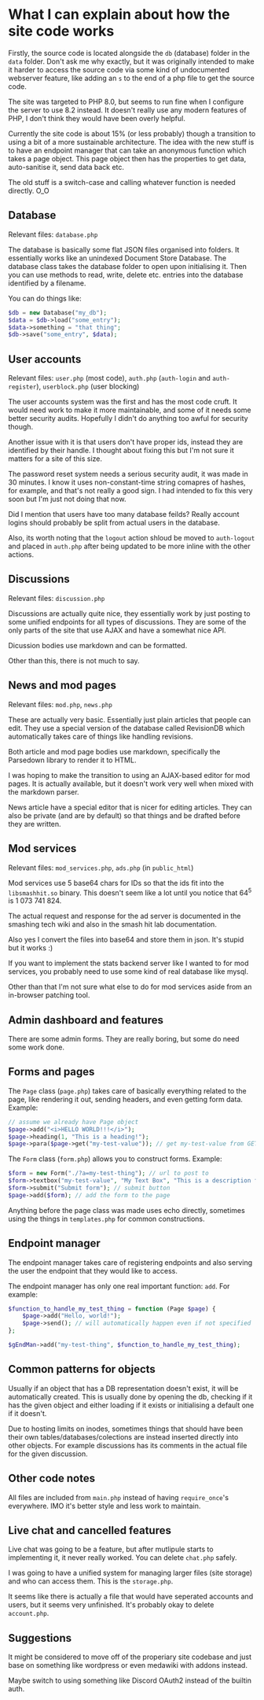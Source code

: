 # What I can explain about how the site code works

Firstly, the source code is located alongside the `db` (database) folder in the `data` folder. Don't ask me why exactly, but it was originally intended to make it harder to access the source code via some kind of undocumented webserver feature, like adding an `s` to the end of a php file to get the source code.

The site was targeted to PHP 8.0, but seems to run fine when I configure the server to use 8.2 instead. It doesn't really use any modern features of PHP, I don't think they would have been overly helpful.

Currently the site code is about 15% (or less probably) though a transition to using a bit of a more sustainable architecture. The idea with the new stuff is to have an endpoint manager that can take an anonymous function which takes a page object. This page object then has the properties to get data, auto-sanitise it, send data back etc.

The old stuff is a switch-case and calling whatever function is needed directly. O_O

## Database

Relevant files: `database.php`

The database is basically some flat JSON files organised into folders. It essentially works like an unindexed Document Store Database. The database class takes the database folder to open upon initialising it. Then you can use methods to read, write, delete etc. entries into the database identified by a filename.

You can do things like:

```php
$db = new Database("my_db");
$data = $db->load("some_entry");
$data->something = "that thing";
$db->save("some_entry", $data);
```

## User accounts

Relevant files: `user.php` (most code), `auth.php` (`auth-login` and `auth-register`), `userblock.php` (user blocking)

The user accounts system was the first and has the most code cruft. It would need work to make it more maintainable, and some of it needs some better security audits. Hopefully I didn't do anything too awful for security though.

Another issue with it is that users don't have proper ids, instead they are identified by their handle. I thought about fixing this but I'm not sure it matters for a site of this size.

The password reset system needs a serious security audit, it was made in 30 minutes. I know it uses non-constant-time string comapres of hashes, for example, and that's not really a good sign. I had intended to fix this very soon but I'm just not doing that now.

Did I mention that users have too many database feilds? Really account logins should probably be split from actual users in the database.

Also, its worth noting that the `logout` action shloud be moved to `auth-logout` and placed in `auth.php` after being updated to be more inline with the other actions.

## Discussions

Relevant files: `discussion.php`

Discussions are actually quite nice, they essentially work by just posting to some unified endpoints for all types of discussions. They are some of the only parts of the site that use AJAX and have a somewhat nice API.

Dicussion bodies use markdown and can be formatted.

Other than this, there is not much to say.

## News and mod pages

Relevant files: `mod.php`, `news.php`

These are actually very basic. Essentially just plain articles that people can edit. They use a special version of the database called RevisionDB which automatically takes care of things like handling revisions.

Both article and mod page bodies use markdown, specifically the Parsedown library to render it to HTML.

I was hoping to make the transition to using an AJAX-based editor for mod pages. It is actually available, but it doesn't work very well when mixed with the markdown parser.

News article have a special editor that is nicer for editing articles. They can also be private (and are by default) so that things and be drafted before they are written.

## Mod services

Relevant files: `mod_services.php`, `ads.php` (in `public_html`)

Mod services use 5 base64 chars for IDs so that the ids fit into the `libsmashhit.so` binary. This doesn't seem like a lot until you notice that 64<sup>5</sup> is 1 073 741 824.

The actual request and response for the ad server is documented in the smashing tech wiki and also in the smash hit lab documentation.

Also yes I convert the files into base64 and store them in json. It's stupid but it works :)

If you want to implement the stats backend server like I wanted to for mod services, you probably need to use some kind of real database like mysql.

Other than that I'm not sure what else to do for mod services aside from an in-browser patching tool.

## Admin dashboard and features

There are some admin forms. They are really boring, but some do need some work done.

## Forms and pages

The `Page` class (`page.php`) takes care of basically everything related to the page, like rendering it out, sending headers, and even getting form data. Example:

```php
// assume we already have Page object
$page->add("<i>HELLO WORLD!!!</i>");
$page->heading(1, "This is a heading!");
$page->para($page->get("my-test-value")); // get my-test-value from GET/POST request
```

The `Form` class (`form.php`) allows you to construct forms. Example:

```php
$form = new Form("./?a=my-test-thing"); // url to post to
$form->textbox("my-test-value", "My Text Box", "This is a description for this textbox.", "default value");
$form->submit("Submit form"); // submit button
$page->add($form); // add the form to the page
```

Anything before the page class was made uses echo directly, sometimes using the things in `templates.php` for common constructions.

## Endpoint manager

The endpoint manager takes care of registering endpoints and also serving the user the endpoint that they would like to access.

The endpoint manager has only one real important function: `add`. For example:

```php
$function_to_handle_my_test_thing = function (Page $page) {
	$page->add("Hello, world!");
	$page->send(); // will automatically happen even if not specified
};

$gEndMan->add("my-test-thing", $function_to_handle_my_test_thing);
```

## Common patterns for objects

Usually if an object that has a DB representation doesn't exist, it will be automatically created. This is usually done by opening the db, checking if it has the given object and either loading if it exists or initialising a default one if it doesn't.

Due to hosting limits on inodes, sometimes things that should have been their own tables/databases/colections are instead inserted directly into other objects. For example discussions has its comments in the actual file for the given discussion.

## Other code notes

All files are included from `main.php` instead of having `require_once`'s everywhere. IMO it's better style and less work to maintain.

## Live chat and cancelled features

Live chat was going to be a feature, but after mutlipule starts to implementing it, it never really worked. You can delete `chat.php` safely.

I was going to have a unified system for managing larger files (site storage) and who can access them. This is the `storage.php`.

It seems like there is actually a file that would have seperated accounts and users, but it seems very unfinished. It's probably okay to delete `account.php`.

## Suggestions

It might be considered to move off of the properiary site codebase and just base on something like wordpress or even medawiki with addons instead.

Maybe switch to using something like Discord OAuth2 instead of the builtin auth.
